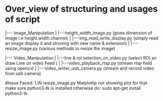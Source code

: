 # Over_view of structuring and usages of script

|--- Image_Manipulation
|    |---height_width_image.py (gives dimension of image i.e height.width.channel)
|    |---img_read_write_display.py (simply read an image display it and stroning with new name & extension)
|    |---resize_image.py (various methods to resize the image) 



|--- Video_Manipulation
|    |---line & roi selection_on_video.py (select ROI an draw Line on video Feed )
|    |---video_playback_rtsp.py (stream rtsp field using opencv)
|    |---video_writer_usb_csmera.py (stream and record video from usb camera) 


#Issue Faced:
1.IN resize_image.py Matplotlip not showing plot for that make sure python3-tk is installed
otherwise do:
sudo apt-get install python3-tk
  
  

